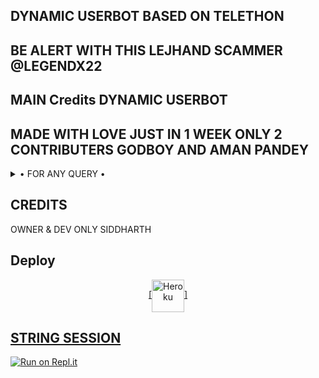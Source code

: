 ## DYNAMIC USERBOT BASED ON TELETHON 


## BE ALERT WITH THIS LEJHAND SCAMMER @LEGENDX22



## MAIN Credits DYNAMIC USERBOT

## MADE WITH LOVE JUST IN 1 WEEK ONLY 2 CONTRIBUTERS GODBOY AND AMAN PANDEY

<details>

  <summary> • FOR ANY QUERY • </summary>
<h2 align="center"> <a href="https://t.me/DYNAMICUSERBOTSUPPORT">JOIN OUR SUPPORT GROUP</a></h2>

</details>




## CREDITS 
 OWNER & DEV ONLY SIDDHARTH
## Deploy
<p align="center"><a href="https://heroku.com/deploy?template=https://github.com/SRIDHAR2021SIDDHARTH/DynamicUserbot/HEROKU-PACK"> [<img align="center" alt="Heroku" width="52px" src="https://www.nicepng.com/png/full/223-2233246_heroku-logo-salesforce-heroku.png" />]


## STRING SESSION
[![Run on Repl.it](https://repl.it/badge/github/STARKGANG/friday)](https://replit.com/@amanpandey7647/Dynamic-USERBOT-String-Session#main.py)
